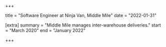 +++

title = "Software Engineer at Ninja Van, Middle Mile"
date = "2022-01-31"

[extra]
summary = "Middle Mile manages inter-warehouse deliveries."
start = "March 2020"
end = "January 2022"

+++
